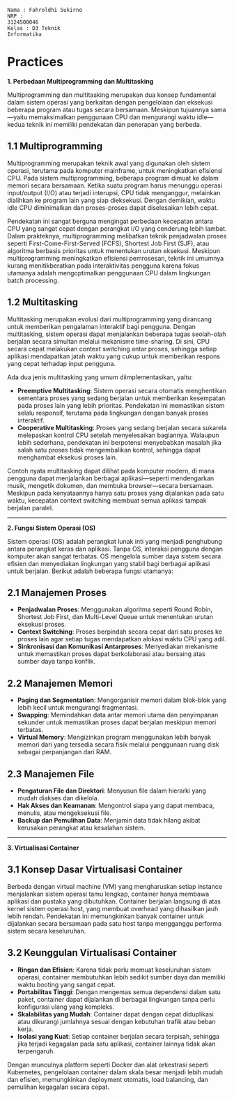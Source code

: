 <code>Nama : Fahroldhi Sukirno</code></br>
<code>NRP : 3124500046</code></br>
<code>Kelas : D3 Teknik Informatika</code></br>
<h1>Practices</h1>

<b>1. Perbedaan Multiprogramming dan Multitasking</b>

Multiprogramming dan multitasking merupakan dua konsep fundamental dalam sistem operasi yang berkaitan dengan pengelolaan dan eksekusi beberapa program atau tugas secara bersamaan. Meskipun tujuannya sama—yaitu memaksimalkan penggunaan CPU dan mengurangi waktu idle—kedua teknik ini memiliki pendekatan dan penerapan yang berbeda.

<h2>1.1 Multiprogramming</h2>

Multiprogramming merupakan teknik awal yang digunakan oleh sistem operasi, terutama pada komputer mainframe, untuk meningkatkan efisiensi CPU. Pada sistem multiprogramming, beberapa program dimuat ke dalam memori secara bersamaan. Ketika suatu program harus menunggu operasi input/output (I/O) atau terjadi interupsi, CPU tidak menganggur, melainkan dialihkan ke program lain yang siap dieksekusi. Dengan demikian, waktu idle CPU diminimalkan dan proses-proses dapat diselesaikan lebih cepat.

Pendekatan ini sangat berguna mengingat perbedaan kecepatan antara CPU yang sangat cepat dengan perangkat I/O yang cenderung lebih lambat. Dalam prakteknya, multiprogramming melibatkan teknik penjadwalan proses seperti First-Come-First-Served (FCFS), Shortest Job First (SJF), atau algoritma berbasis prioritas untuk menentukan urutan eksekusi. Meskipun multiprogramming meningkatkan efisiensi pemrosesan, teknik ini umumnya kurang menitikberatkan pada interaktivitas pengguna karena fokus utamanya adalah mengoptimalkan penggunaan CPU dalam lingkungan batch processing.

<h2>1.2 Multitasking</h2>

Multitasking merupakan evolusi dari multiprogramming yang dirancang untuk memberikan pengalaman interaktif bagi pengguna. Dengan multitasking, sistem operasi dapat menjalankan beberapa tugas seolah-olah berjalan secara simultan melalui mekanisme time-sharing. Di sini, CPU secara cepat melakukan context switching antar proses, sehingga setiap aplikasi mendapatkan jatah waktu yang cukup untuk memberikan respons yang cepat terhadap input pengguna.

Ada dua jenis multitasking yang umum diimplementasikan, yaitu:
<ul>
<li><b>Preemptive Multitasking</b>: Sistem operasi secara otomatis menghentikan sementara proses yang sedang berjalan untuk memberikan kesempatan pada proses lain yang lebih prioritas. Pendekatan ini memastikan sistem selalu responsif, terutama pada lingkungan dengan banyak proses interaktif.</li>
<li><b>Cooperative Multitasking</b>: Proses yang sedang berjalan secara sukarela melepaskan kontrol CPU setelah menyelesaikan bagiannya. Walaupun lebih sederhana, pendekatan ini berpotensi menyebabkan masalah jika salah satu proses tidak mengembalikan kontrol, sehingga dapat menghambat eksekusi proses lain.</li>
</ul>

Contoh nyata multitasking dapat dilihat pada komputer modern, di mana pengguna dapat menjalankan berbagai aplikasi—seperti mendengarkan musik, mengetik dokumen, dan membuka browser—secara bersamaan. Meskipun pada kenyataannya hanya satu proses yang dijalankan pada satu waktu, kecepatan context switching membuat semua aplikasi tampak berjalan paralel.

---

<b>2. Fungsi Sistem Operasi (OS)</b>

Sistem operasi (OS) adalah perangkat lunak inti yang menjadi penghubung antara perangkat keras dan aplikasi. Tanpa OS, interaksi pengguna dengan komputer akan sangat terbatas. OS mengelola sumber daya sistem secara efisien dan menyediakan lingkungan yang stabil bagi berbagai aplikasi untuk berjalan. Berikut adalah beberapa fungsi utamanya:

<h2>2.1 Manajemen Proses</h2>
<ul>
<li><b>Penjadwalan Proses</b>: Menggunakan algoritma seperti Round Robin, Shortest Job First, dan Multi-Level Queue untuk menentukan urutan eksekusi proses.</li>
<li><b>Context Switching</b>: Proses berpindah secara cepat dari satu proses ke proses lain agar setiap tugas mendapatkan alokasi waktu CPU yang adil.</li>
<li><b>Sinkronisasi dan Komunikasi Antarproses</b>: Menyediakan mekanisme untuk memastikan proses dapat berkolaborasi atau bersaing atas sumber daya tanpa konflik.</li>
</ul>

<h2>2.2 Manajemen Memori</h2>
<ul>
<li><b>Paging dan Segmentation</b>: Mengorganisir memori dalam blok-blok yang lebih kecil untuk mengurangi fragmentasi.</li>
<li><b>Swapping</b>: Memindahkan data antar memori utama dan penyimpanan sekunder untuk memastikan proses dapat berjalan meskipun memori terbatas.</li>
<li><b>Virtual Memory</b>: Mengizinkan program menggunakan lebih banyak memori dari yang tersedia secara fisik melalui penggunaan ruang disk sebagai perpanjangan dari RAM.</li>
</ul>

<h2>2.3 Manajemen File</h2>
<ul>
<li><b>Pengaturan File dan Direktori</b>: Menyusun file dalam hierarki yang mudah diakses dan dikelola.</li>
<li><b>Hak Akses dan Keamanan</b>: Mengontrol siapa yang dapat membaca, menulis, atau mengeksekusi file.</li>
<li><b>Backup dan Pemulihan Data</b>: Menjamin data tidak hilang akibat kerusakan perangkat atau kesalahan sistem.</li>
</ul>

---

<b>3. Virtualisasi Container</b>

<h2>3.1 Konsep Dasar Virtualisasi Container</h2>

Berbeda dengan virtual machine (VM) yang mengharuskan setiap instance menjalankan sistem operasi tamu lengkap, container hanya membawa aplikasi dan pustaka yang dibutuhkan. Container berjalan langsung di atas kernel sistem operasi host, yang membuat overhead yang dihasilkan jauh lebih rendah. Pendekatan ini memungkinkan banyak container untuk dijalankan secara bersamaan pada satu host tanpa mengganggu performa sistem secara keseluruhan.

<h2>3.2 Keunggulan Virtualisasi Container</h2>
<ul>
<li><b>Ringan dan Efisien</b>: Karena tidak perlu memuat keseluruhan sistem operasi, container membutuhkan lebih sedikit sumber daya dan memiliki waktu booting yang sangat cepat.</li>
<li><b>Portabilitas Tinggi</b>: Dengan mengemas semua dependensi dalam satu paket, container dapat dijalankan di berbagai lingkungan tanpa perlu konfigurasi ulang yang kompleks.</li>
<li><b>Skalabilitas yang Mudah</b>: Container dapat dengan cepat diduplikasi atau dikurangi jumlahnya sesuai dengan kebutuhan trafik atau beban kerja.</li>
<li><b>Isolasi yang Kuat</b>: Setiap container berjalan secara terpisah, sehingga jika terjadi kegagalan pada satu aplikasi, container lainnya tidak akan terpengaruh.</li>
</ul>

Dengan munculnya platform seperti Docker dan alat orkestrasi seperti Kubernetes, pengelolaan container dalam skala besar menjadi lebih mudah dan efisien, memungkinkan deployment otomatis, load balancing, dan pemulihan kegagalan secara cepat.
